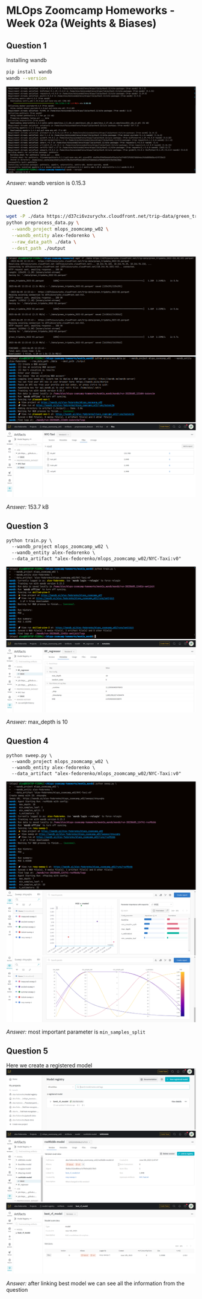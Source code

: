 # MLOps Zoomcamp Homeworks - Week 02a (Weights & Biases)

## Question 1

Installing wandb

```sh
pip install wandb
wandb --version
```
![](./screenshots/01.PNG)

*Answer:* wandb version is 0.15.3

## Question 2

```sh
wget -P ./data https://d37ci6vzurychx.cloudfront.net/trip-data/green_tripdata_2022-{01,02,03}.parquet
python preprocess_data.py \
  --wandb_project mlops_zoomcamp_w02 \
  --wandb_entity alex-fedorenko \
  --raw_data_path ./data \
  --dest_path ./output
```
![](./screenshots/02.PNG)
![](./screenshots/03.PNG)
![](./screenshots/04.PNG)

*Answer:* 153.7 kB

## Question 3

```
python train.py \
  --wandb_project mlops_zoomcamp_w02 \
  --wandb_entity alex-fedorenko \
  --data_artifact "alex-fedorenko/mlops_zoomcamp_w02/NYC-Taxi:v0"
```
![](./screenshots/05.PNG)
![](./screenshots/06.PNG)

*Answer:* max_depth is 10

## Question 4

```
python sweep.py \
  --wandb_project mlops_zoomcamp_w02 \
  --wandb_entity alex-fedorenko \
  --data_artifact "alex-fedorenko/mlops_zoomcamp_w02/NYC-Taxi:v0"
```
![](./screenshots/07.PNG)
![](./screenshots/08.PNG)
![](./screenshots/09.PNG)

*Answer:* most important parameter is `min_samples_split`

## Question 5

Here we create a registered model
![](./screenshots/10.PNG)
![](./screenshots/11.PNG)
![](./screenshots/12.PNG)

*Answer:* after linking best model we can see all the information from the question